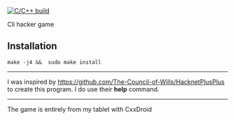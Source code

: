 [![C/C++ build](https://github.com/su8/hackzy/actions/workflows/c-cpp.yml/badge.svg)](https://github.com/su8/hackzy/actions/workflows/c-cpp.yml)


Cli hacker game

## Installation

`
make -j4 && 
sudo make install
`

---

I was inspired by https://github.com/The-Council-of-Wills/HacknetPlusPlus to create this program. I do use their **help** command.

---

The game is entirely from my tablet with CxxDroid

